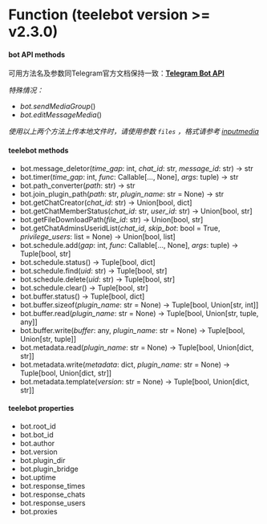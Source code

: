 # Function (teelebot version >= v2.3.0)

#### bot API methods

可用方法名及参数同Telegram官方文档保持一致：[**Telegram Bot API**](https://core.telegram.org/bots/api)



*特殊情况：*

* *bot.sendMediaGroup*()
* *bot.editMessageMedia*()

*使用以上两个方法上传本地文件时，请使用参数 `files` ，格式请参考 [inputmedia](https://core.telegram.org/bots/api#inputmedia)*



#### teelebot methods

* bot.message_deletor(*time_gap*: int, *chat_id*: str, *message_id*: str) -> str
* bot.timer(*time_gap*: int, *func*: Callable[..., None], *args*: tuple) -> str
* bot.path_converter(*path*: str) -> str
* bot.join_plugin_path(*path*: str, *plugin_name*: str = None) -> str
* bot.getChatCreator(*chat_id*: str) -> Union[bool, dict]
* bot.getChatMemberStatus(*chat_id*: str, *user_id*: str) -> Union[bool, str]
* bot.getFileDownloadPath(*file_id*: str) -> Union[bool, str]
* bot.getChatAdminsUseridList(*chat_id*, *skip_bot*: bool = True, *privilege_users*: list = None) -> Union[bool, list]
* bot.schedule.add(*gap*: int, *func*: Callable[..., None], *args*: tuple) -> Tuple[bool, str]
* bot.schedule.status() -> Tuple[bool, dict]
* bot.schedule.find(*uid*: str) -> Tuple[bool, str]
* bot.schedule.delete(*uid*: str) -> Tuple[bool, str]
* bot.schedule.clear() -> Tuple[bool, str]
* bot.buffer.status() -> Tuple[bool, dict]
* bot.buffer.sizeof(*plugin_name*: str = None) -> Tuple[bool, Union[str, int]]
* bot.buffer.read(*plugin_name*: str = None) -> Tuple[bool, Union[str, tuple, any]]
* bot.buffer.write(*buffer*: any, *plugin_name*: str = None) -> Tuple[bool, Union[str, tuple]]
* bot.metadata.read(*plugin_name*: str = None) -> Tuple[bool, Union[dict, str]]
* bot.metadata.write(*metadata*: dict, *plugin_name*: str = None) -> Tuple[bool, Union[dict, str]]
* bot.metadata.template(*version*: str = None) -> Tuple[bool, Union[dict, str]]



#### teelebot properties

*  bot.root_id
*  bot.bot_id
*  bot.author
*  bot.version
*  bot.plugin_dir
*  bot.plugin_bridge
*  bot.uptime
*  bot.response_times
*  bot.response_chats
*  bot.response_users
*  bot.proxies




